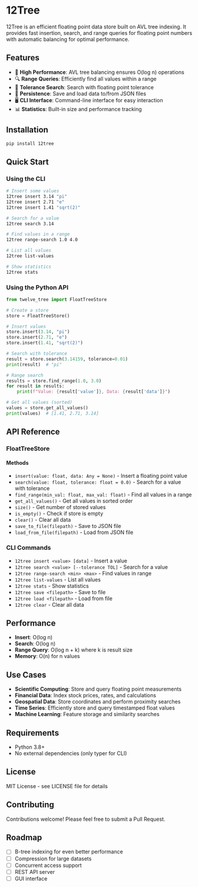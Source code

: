 # 12Tree

12Tree is an efficient floating point data store built on AVL tree indexing. It provides fast insertion, search, and range queries for floating point numbers with automatic balancing for optimal performance.

## Features

- 🚀 **High Performance**: AVL tree balancing ensures O(log n) operations
- 🔍 **Range Queries**: Efficiently find all values within a range
- 🎯 **Tolerance Search**: Search with floating point tolerance
- 💾 **Persistence**: Save and load data to/from JSON files
- 🖥️ **CLI Interface**: Command-line interface for easy interaction
- 📊 **Statistics**: Built-in size and performance tracking

## Installation

```bash
pip install 12tree
```

## Quick Start

### Using the CLI

```bash
# Insert some values
12tree insert 3.14 "pi"
12tree insert 2.71 "e"
12tree insert 1.41 "sqrt(2)"

# Search for a value
12tree search 3.14

# Find values in a range
12tree range-search 1.0 4.0

# List all values
12tree list-values

# Show statistics
12tree stats
```

### Using the Python API

```python
from twelve_tree import FloatTreeStore

# Create a store
store = FloatTreeStore()

# Insert values
store.insert(3.14, "pi")
store.insert(2.71, "e")
store.insert(1.41, "sqrt(2)")

# Search with tolerance
result = store.search(3.14159, tolerance=0.01)
print(result)  # "pi"

# Range search
results = store.find_range(1.0, 3.0)
for result in results:
    print(f"Value: {result['value']}, Data: {result['data']}")

# Get all values (sorted)
values = store.get_all_values()
print(values)  # [1.41, 2.71, 3.14]
```

## API Reference

### FloatTreeStore

#### Methods

- `insert(value: float, data: Any = None)` - Insert a floating point value
- `search(value: float, tolerance: float = 0.0)` - Search for a value with tolerance
- `find_range(min_val: float, max_val: float)` - Find all values in a range
- `get_all_values()` - Get all values in sorted order
- `size()` - Get number of stored values
- `is_empty()` - Check if store is empty
- `clear()` - Clear all data
- `save_to_file(filepath)` - Save to JSON file
- `load_from_file(filepath)` - Load from JSON file

### CLI Commands

- `12tree insert <value> [data]` - Insert a value
- `12tree search <value> [--tolerance TOL]` - Search for a value
- `12tree range-search <min> <max>` - Find values in range
- `12tree list-values` - List all values
- `12tree stats` - Show statistics
- `12tree save <filepath>` - Save to file
- `12tree load <filepath>` - Load from file
- `12tree clear` - Clear all data

## Performance

- **Insert**: O(log n)
- **Search**: O(log n)
- **Range Query**: O(log n + k) where k is result size
- **Memory**: O(n) for n values

## Use Cases

- **Scientific Computing**: Store and query floating point measurements
- **Financial Data**: Index stock prices, rates, and calculations
- **Geospatial Data**: Store coordinates and perform proximity searches
- **Time Series**: Efficiently store and query timestamped float values
- **Machine Learning**: Feature storage and similarity searches

## Requirements

- Python 3.8+
- No external dependencies (only typer for CLI)

## License

MIT License - see LICENSE file for details

## Contributing

Contributions welcome! Please feel free to submit a Pull Request.

## Roadmap

- [ ] B-tree indexing for even better performance
- [ ] Compression for large datasets
- [ ] Concurrent access support
- [ ] REST API server
- [ ] GUI interface
